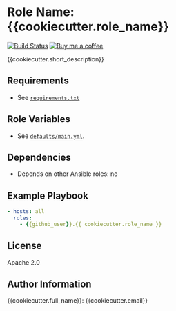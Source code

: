 Role Name: {{cookiecutter.role_name}}
=========

[![Build Status](https://travis-ci.org/{{cookiecutter.github_user}}/{{cookiecutter.repo_name}}.svg?branch=master)](https://travis-ci.org/{{cookiecutter.github_user}}/{{cookiecutter.repo_name}}) [![Buy me a coffee](https://img.shields.io/badge/$-BuyMeACoffee-blue.svg)](https://www.buymeacoffee.com/jobcespedes)

{{cookiecutter.short_description}}

Requirements
------------

- See [`requirements.txt`](requirements.txt)

Role Variables
--------------

- See [`defaults/main.yml`](defaults/main.yml).

Dependencies
------------

- Depends on other Ansible roles: no

Example Playbook
----------------

```yaml
- hosts: all
  roles:
    - {{github_user}}.{{ cookiecutter.role_name }}
```

License
-------

Apache 2.0

Author Information
------------------

{{cookiecutter.full_name}}: {{cookiecutter.email}}
